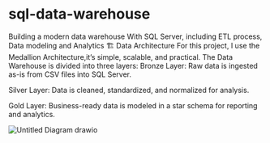 # sql-data-warehouse
Building a modern data warehouse With SQL Server, including ETL process, Data modeling and Analytics
🏗️ Data Architecture
For this project, I use the Medallion Architecture,it’s simple, scalable, and practical. The Data Warehouse is divided into three layers:
Bronze Layer: Raw data is ingested as-is from CSV files into SQL Server.

Silver Layer: Data is cleaned, standardized, and normalized for analysis.

Gold Layer: Business-ready data is modeled in a star schema for reporting and analytics.

![Untitled Diagram drawio](https://github.com/user-attachments/assets/12f71afd-5f4e-40bc-8c8c-9caa3dc3744d)
